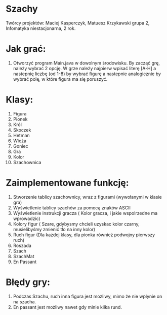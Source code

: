 # Szachy
Twórcy projektów: Maciej Kasperczyk, Matuesz Krzykawski grupa 2, Infomatyka niestacjonarna, 2 rok.

# Jak grać:

1. Otworzyć program Main.java w dowolnym środowisku. By zacząć grę, należy wybrać 2 opcję.
   W grze należy najpierw wpisać literę [A-H] a nastepnię liczbę (od 1-8) by wybrać figurę a nastepnie analogicznie by wybrać polę, w które figura ma się poruszyć.

# Klasy:
1. Figura
2. Pionek
3. Król
4. Skoczek
5. Hetman
6. Wieża
7. Goniec
8. Gra
9. Kolor
10. Szachownica

# Zaimplementowane funkcję:
1. Stworzenie tablicy szachownicy, wraz z figurami (wywołanymi w klasie gra)
2. Wyświetlenie tablicy szachów za pomocą znaków ASCII
3. Wyświetlenie instrukcji gracza ( Kolor gracza, i jakie wspolrzedne ma wprowadzic)
4. Kolory figur ( Szare, gdybysmy chcieli uzyskac kolor czarny, musielibyśmy zmienić tło na inny kolor)
5. Ruch figur (Dla każdej klasy, dla pionka również podwojny pierwszy ruch)
6. Roszada
7. Szach
8. SzachMat
9. En Passant

# Błędy gry:
1. Podczas Szachu, ruch inna figura jest mozliwy, mimo że nie wplynie on na szacha.
2. En passant jest możliwy nawet gdy minie kilka rund.